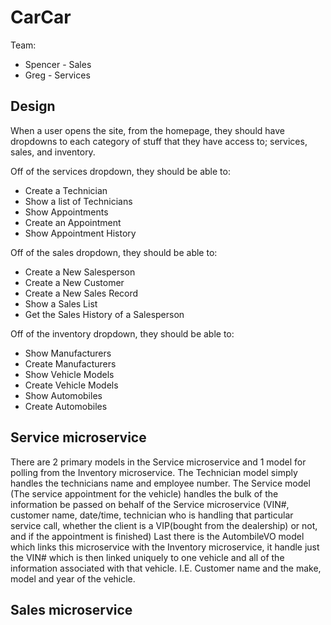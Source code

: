 # CarCar

Team:

* Spencer - Sales
* Greg - Services

## Design
When a user opens the site, from the homepage, they should have dropdowns to each category of stuff that they have access to; services, sales, and inventory.

Off of the services dropdown, they should be able to:

- Create a Technician
- Show a list of Technicians 
- Show Appointments
- Create an Appointment
- Show Appointment History

Off of the sales dropdown, they should be able to:

- Create a New Salesperson
- Create a New Customer
- Create a New Sales Record
- Show a Sales List
- Get the Sales History of a Salesperson

Off of the inventory dropdown, they should be able to:

- Show Manufacturers
- Create Manufacturers
- Show Vehicle Models
- Create Vehicle Models
- Show Automobiles
- Create Automobiles
## Service microservice

There are 2 primary models in the Service microservice and 1 model for polling from the Inventory microservice. The Technician model simply handles the technicians name and employee number. The Service model (The service appointment for the vehicle) handles the bulk of the information be passed on behalf of the Service microservice (VIN#, customer name, date/time, technician who is handling that particular service call, whether the client is a VIP(bought from the dealership) or not, and if the appointment is finished) Last there is the AutombileVO model which links this microservice with the Inventory microservice, it handle just the VIN# which is then linked uniquely to one vehicle and all of the information associated with that vehicle. I.E. Customer name and the make, model and year of the vehicle.
## Sales microservice


